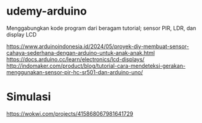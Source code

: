 # udemy-arduino
Menggabungkan kode program dari beragam tutorial; sensor PIR, LDR, dan display LCD

https://www.arduinoindonesia.id/2024/05/proyek-diy-membuat-sensor-cahaya-sederhana-dengan-arduino-untuk-anak-anak.html
<br>https://docs.arduino.cc/learn/electronics/lcd-displays/
<br>http://indomaker.com/product/blog/tutorial-cara-mendeteksi-gerakan-menggunakan-sensor-pir-hc-sr501-dan-arduino-uno/

# Simulasi

https://wokwi.com/projects/415868067981641729
